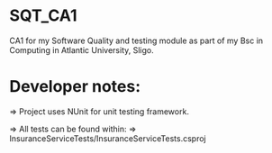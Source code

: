 # SQT_CA1
CA1 for my Software Quality and testing module as part of my Bsc in Computing in Atlantic University, Sligo. 

# Developer notes:
=> Project uses NUnit for unit testing framework. 

=> All tests can be found within:
    => InsuranceServiceTests/InsuranceServiceTests.csproj


